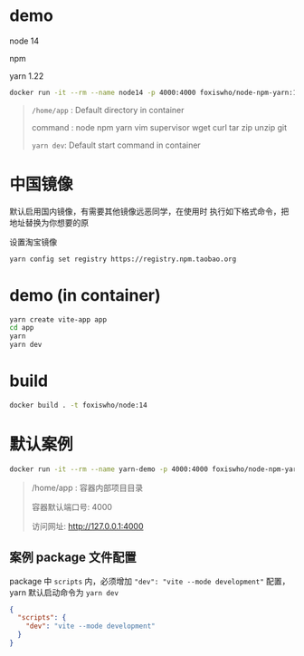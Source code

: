 # demo
node 14

npm

yarn 1.22

```bash
docker run -it --rm --name node14 -p 4000:4000 foxiswho/node-npm-yarn:14
```
>`/home/app` : Default directory in container
>
> command : node npm yarn vim supervisor wget curl tar zip unzip git
>
> `yarn dev`: Default start command in container

# 中国镜像
默认启用国内镜像，有需要其他镜像远恶同学，在使用时 执行如下格式命令，把地址替换为你想要的原

设置淘宝镜像
```bash
yarn config set registry https://registry.npm.taobao.org
```

# demo (in container)

```bash
yarn create vite-app app
cd app
yarn
yarn dev
```

# build
```bash
docker build . -t foxiswho/node:14
```

# 默认案例

```bash
docker run -it --rm --name yarn-demo -p 4000:4000 foxiswho/node-npm-yarn
```

> /home/app : 容器内部项目目录
>
> 容器默认端口号: 4000
>
> 访问网址: http://127.0.0.1:4000

## 案例 package 文件配置

package 中 `scripts` 内，必须增加 `"dev": "vite --mode development"` 配置，yarn 默认启动命令为 `yarn dev`

```json
{
  "scripts": {
    "dev": "vite --mode development"
  }
}
```
